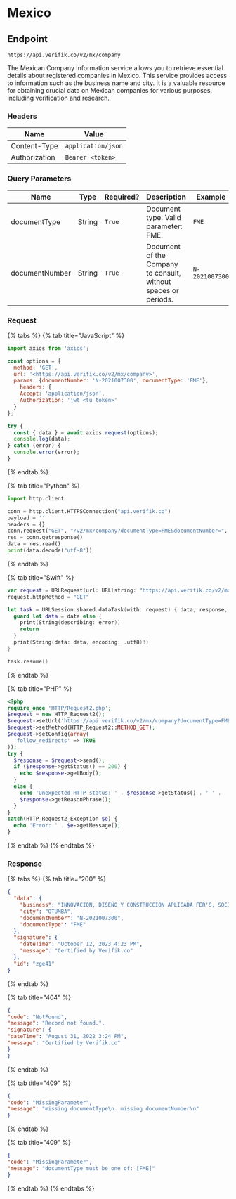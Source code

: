 # Mexico

## Endpoint

```
https://api.verifik.co/v2/mx/company
```

The Mexican Company Information service allows you to retrieve essential details about registered companies in Mexico. This service provides access to information such as the business name and city. It is a valuable resource for obtaining crucial data on Mexican companies for various purposes, including verification and research.

### **Headers**

| Name          | Value              |
| ------------- | ------------------ |
| Content-Type  | `application/json` |
| Authorization | `Bearer <token>`   |

### **Query Parameters**

<table><thead><tr><th width="184">Name</th><th width="83">Type</th><th width="108">Required?</th><th width="235">Description</th><th>Example</th></tr></thead><tbody><tr><td>documentType</td><td>String</td><td><code>True</code></td><td>Document type. Valid parameter: FME.</td><td><code>FME</code></td></tr><tr><td>documentNumber</td><td>String</td><td><code>True</code></td><td>Document of the Company to consult, without spaces or periods.</td><td><code>N-2021007300</code></td></tr></tbody></table>

### **Request**

{% tabs %}
{% tab title="JavaScript" %}

```javascript
import axios from 'axios';

const options = {
  method: 'GET',
  url: '<https://api.verifik.co/v2/mx/company>',
  params: {documentNumber: 'N-2021007300', documentType: 'FME'},
    headers: {
    Accept: 'application/json',
    Authorization: 'jwt <tu_token>'
  }
};

try {
  const { data } = await axios.request(options);
  console.log(data);
} catch (error) {
  console.error(error);
}
```

{% endtab %}

{% tab title="Python" %}

```python
import http.client

conn = http.client.HTTPSConnection("api.verifik.co")
payload = ''
headers = {}
conn.request("GET", "/v2/mx/company?documentType=FME&documentNumber=", payload, headers)
res = conn.getresponse()
data = res.read()
print(data.decode("utf-8"))
```

{% endtab %}

{% tab title="Swift" %}

```swift
var request = URLRequest(url: URL(string: "https://api.verifik.co/v2/mx/company?documentType=FME&documentNumber=")!,timeoutInterval: Double.infinity)
request.httpMethod = "GET"

let task = URLSession.shared.dataTask(with: request) { data, response, error in 
  guard let data = data else {
    print(String(describing: error))
    return
  }
  print(String(data: data, encoding: .utf8)!)
}

task.resume()

```

{% endtab %}

{% tab title="PHP" %}

```php
<?php
require_once 'HTTP/Request2.php';
$request = new HTTP_Request2();
$request->setUrl('https://api.verifik.co/v2/mx/company?documentType=FME&documentNumber=');
$request->setMethod(HTTP_Request2::METHOD_GET);
$request->setConfig(array(
  'follow_redirects' => TRUE
));
try {
  $response = $request->send();
  if ($response->getStatus() == 200) {
    echo $response->getBody();
  }
  else {
    echo 'Unexpected HTTP status: ' . $response->getStatus() . ' ' .
    $response->getReasonPhrase();
  }
}
catch(HTTP_Request2_Exception $e) {
  echo 'Error: ' . $e->getMessage();
}
```

{% endtab %}
{% endtabs %}

### **Response**

{% tabs %}
{% tab title="200" %}

```json
{
  "data": {
    "business": "INNOVACION, DISEÑO Y CONSTRUCCION APLICADA FER'S, SOCIEDAD ANÓNIMA DE CAPITAL VARIABLE",
    "city": "OTUMBA",
    "documentNumber": "N-2021007300",
    "documentType": "FME"
  },
  "signature": {
    "dateTime": "October 12, 2023 4:23 PM",
    "message": "Certified by Verifik.co"
  },
  "id": "zge41"
}
```

{% endtab %}

{% tab title="404" %}

```json
{
"code": "NotFound",
"message": "Record not found.",
"signature": {
"dateTime": "August 31, 2022 3:24 PM",
"message": "Certified by Verifik.co"
}
}
```

{% endtab %}

{% tab title="409" %}

```json
{
"code": "MissingParameter",
"message": "missing documentType\n. missing documentNumber\n"
}
```

{% endtab %}

{% tab title="409" %}

```json
{
"code": "MissingParameter",
"message": "documentType must be one of: [FME]"
}
```

{% endtab %}
{% endtabs %}
